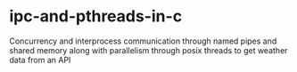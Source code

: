 # ipc-and-pthreads-in-c
Concurrency and interprocess communication through named pipes and shared memory along with parallelism through posix threads to get weather data from an API

